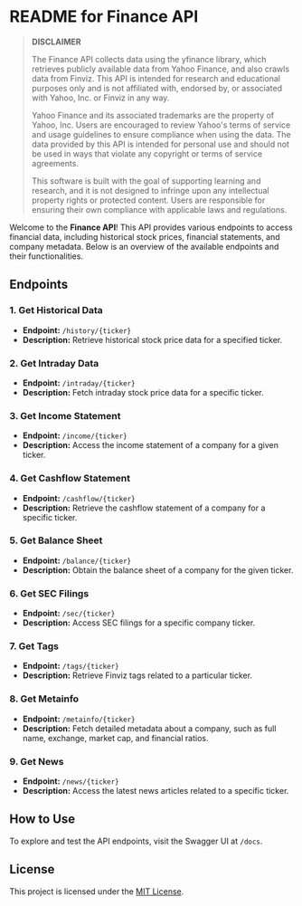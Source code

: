 # README for Finance API

> **DISCLAIMER**
>
> The Finance API collects data using the yfinance library, which retrieves publicly available data from Yahoo Finance, and also crawls data from Finviz. This API is intended for research and educational purposes only and is not affiliated with, endorsed by, or associated with Yahoo, Inc. or Finviz in any way.
>
> Yahoo Finance and its associated trademarks are the property of Yahoo, Inc. Users are encouraged to review Yahoo's terms of service and usage guidelines to ensure compliance when using the data. The data provided by this API is intended for personal use and should not be used in ways that violate any copyright or terms of service agreements.
>
> This software is built with the goal of supporting learning and research, and it is not designed to infringe upon any intellectual property rights or protected content. Users are responsible for ensuring their own compliance with applicable laws and regulations.

Welcome to the **Finance API**! This API provides various endpoints to access financial data, including historical stock prices, financial statements, and company metadata. Below is an overview of the available endpoints and their functionalities.

## Endpoints

### 1. **Get Historical Data**

- **Endpoint:** `/history/{ticker}`
- **Description:** Retrieve historical stock price data for a specified ticker.

### 2. **Get Intraday Data**

- **Endpoint:** `/intraday/{ticker}`
- **Description:** Fetch intraday stock price data for a specific ticker.

### 3. **Get Income Statement**

- **Endpoint:** `/income/{ticker}`
- **Description:** Access the income statement of a company for a given ticker.

### 4. **Get Cashflow Statement**

- **Endpoint:** `/cashflow/{ticker}`
- **Description:** Retrieve the cashflow statement of a company for a specific ticker.

### 5. **Get Balance Sheet**

- **Endpoint:** `/balance/{ticker}`
- **Description:** Obtain the balance sheet of a company for the given ticker.

### 6. **Get SEC Filings**

- **Endpoint:** `/sec/{ticker}`
- **Description:** Access SEC filings for a specific company ticker.

### 7. **Get Tags**

- **Endpoint:** `/tags/{ticker}`
- **Description:** Retrieve Finviz tags related to a particular ticker.

### 8. **Get Metainfo**

- **Endpoint:** `/metainfo/{ticker}`
- **Description:** Fetch detailed metadata about a company, such as full name, exchange, market cap, and financial ratios.

### 9. **Get News**

- **Endpoint:** `/news/{ticker}`
- **Description:** Access the latest news articles related to a specific ticker.

## How to Use

To explore and test the API endpoints, visit the Swagger UI at `/docs`.

## License

This project is licensed under the [MIT License](./LICENSE).
